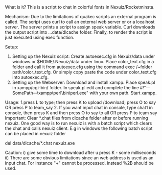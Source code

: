 What is it?
This is a script to chat in colorful fonts in Nexuiz/Rocketminsta. 

Mechanism:
Due to the limitations of quakec scripts an external program is called. The script uses curl to call an external web server or 
or a localhost server. The server prints a script to assign speak variable. Curl downloads the output script into ...data/dlcache folder. 
Finally, to render the script is just executed using exec function.

Setup:
1. Setting up the Nexuiz script:
Create autoexec.cfg in Nexuiz/data under windows or $HOME/.Nexuiz/data under linux. Place color_text.cfg in a folder and call it from 
autoexec.cfg using the command exec /~folder path/color_text.cfg. Or simply copy paste the code under color_text.cfg into autoexec.cfg.
2. Setting up the Webserver:
Download and install xampp.
Place speak.pl in xampp/cgi-bin/ folder. In speak.pl edit and complete the line #!"--SomePath--\xampp\perl\bin\perl.exe" with your own path. Start xampp.

Usage:
1.press L to type; then press K to upload /download; press O to say OR press P to team_say
2. If you want input chat in console, type chat1 in console, then press K and then press O to say to all OR press P to team say
Important: Clear *.chat files from dlcache folder after or before running nexuiz. One good way is to run nexuiz is with a batch script which clears the chat
 and calls nexuiz client. E.g in windows the following batch script can be placed in nexuiz folder

del data/dlcache/*.chat
nexuiz.exe

Caution:
i) give some time to download after u press K - some milliseconds
ii) There are some obvious limitations since an web address is used as an input chat. For instance "+" cannot be processed, instead %2B should be used.


